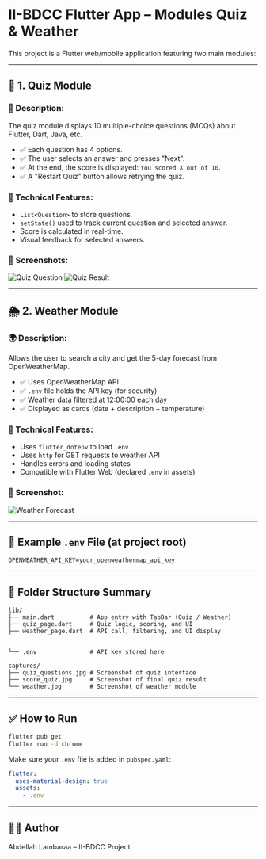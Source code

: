 # II-BDCC Flutter App – Modules Quiz & Weather

This project is a Flutter web/mobile application featuring two main modules:

---

## 📘 1. Quiz Module

### 🧩 Description:
The quiz module displays 10 multiple-choice questions (MCQs) about Flutter, Dart, Java, etc.

- ✅ Each question has 4 options.
- ✅ The user selects an answer and presses "Next".
- ✅ At the end, the score is displayed: `You scored X out of 10`.
- ✅ A "Restart Quiz" button allows retrying the quiz.

### 🔧 Technical Features:
- `List<Question>` to store questions.
- `setState()` used to track current question and selected answer.
- Score is calculated in real-time.
- Visual feedback for selected answers.

### 📸 Screenshots:
![Quiz Question](captures/quiz_questions.jpg)
![Quiz Result](captures/score_quiz.jpg)

---

## 🌦 2. Weather Module

### 🌍 Description:
Allows the user to search a city and get the 5-day forecast from OpenWeatherMap.

- ✅ Uses OpenWeatherMap API
- ✅ `.env` file holds the API key (for security)
- ✅ Weather data filtered at 12:00:00 each day
- ✅ Displayed as cards (date + description + temperature)

### 🔧 Technical Features:
- Uses `flutter_dotenv` to load `.env`
- Uses `http` for GET requests to weather API
- Handles errors and loading states
- Compatible with Flutter Web (declared `.env` in assets)

### 📸 Screenshot:
![Weather Forecast](captures/weather.jpg)

---

## 🔐 Example `.env` File (at project root)
```
OPENWEATHER_API_KEY=your_openweathermap_api_key
```

---

## 📁 Folder Structure Summary
```
lib/
├── main.dart          # App entry with TabBar (Quiz / Weather)
├── quiz_page.dart     # Quiz logic, scoring, and UI
├── weather_page.dart  # API call, filtering, and UI display


└── .env               # API key stored here

captures/
├── quiz_questions.jpg # Screenshot of quiz interface
├── score_quiz.jpg     # Screenshot of final quiz result
└── weather.jpg        # Screenshot of weather module
```

---

## ✅ How to Run

```bash
flutter pub get
flutter run -d chrome
```

Make sure your `.env` file is added in `pubspec.yaml`:

```yaml
flutter:
  uses-material-design: true
  assets:
    - .env
```

---

## 👨‍💻 Author

Abdellah Lambaraa – II-BDCC Project